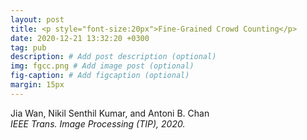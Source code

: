 ```yaml
---
layout: post
title: <p style="font-size:20px">Fine-Grained Crowd Counting</p>
date: 2020-12-21 13:32:20 +0300
tag: pub
description: # Add post description (optional)
img: fgcc.png # Add image post (optional)
fig-caption: # Add figcaption (optional)
margin: 15px
---
```


Jia Wan, Nikil Senthil Kumar, and Antoni B. Chan  
<i>IEEE Trans. Image Processing (TIP), 2020.</i>  

